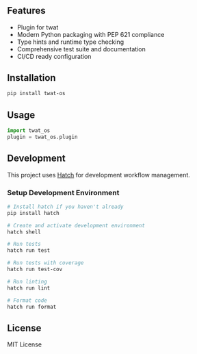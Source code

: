 # 



## Features

- Plugin for twat
- Modern Python packaging with PEP 621 compliance
- Type hints and runtime type checking
- Comprehensive test suite and documentation
- CI/CD ready configuration

## Installation

```bash
pip install twat-os
```

## Usage

```python
import twat_os
plugin = twat_os.plugin
```

## Development

This project uses [Hatch](https://hatch.pypa.io/) for development workflow management.

### Setup Development Environment

```bash
# Install hatch if you haven't already
pip install hatch

# Create and activate development environment
hatch shell

# Run tests
hatch run test

# Run tests with coverage
hatch run test-cov

# Run linting
hatch run lint

# Format code
hatch run format
```

## License

MIT License 